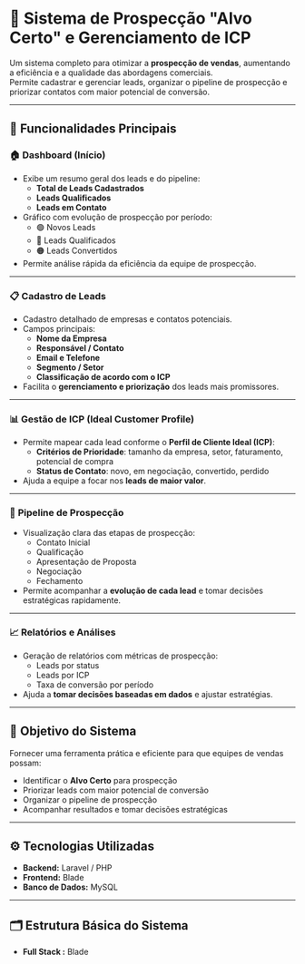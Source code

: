 # 🎯 Sistema de Prospecção "Alvo Certo" e Gerenciamento de ICP

Um sistema completo para otimizar a **prospecção de vendas**, aumentando a eficiência e a qualidade das abordagens comerciais.  
Permite cadastrar e gerenciar leads, organizar o pipeline de prospecção e priorizar contatos com maior potencial de conversão.

---

## 🚀 Funcionalidades Principais

### 🏠 **Dashboard (Início)**
- Exibe um resumo geral dos leads e do pipeline:
  - **Total de Leads Cadastrados**
  - **Leads Qualificados**
  - **Leads em Contato**
- Gráfico com evolução de prospecção por período:
  - 🟢 Novos Leads  
  - 🔵 Leads Qualificados  
  - 🟠 Leads Convertidos  
- Permite análise rápida da eficiência da equipe de prospecção.

---

### 📋 **Cadastro de Leads**
- Cadastro detalhado de empresas e contatos potenciais.
- Campos principais:
  - **Nome da Empresa**
  - **Responsável / Contato**
  - **Email e Telefone**
  - **Segmento / Setor**
  - **Classificação de acordo com o ICP**
- Facilita o **gerenciamento e priorização** dos leads mais promissores.

---

### 📊 **Gestão de ICP (Ideal Customer Profile)**
- Permite mapear cada lead conforme o **Perfil de Cliente Ideal (ICP)**:
  - **Critérios de Prioridade**: tamanho da empresa, setor, faturamento, potencial de compra  
  - **Status de Contato**: novo, em negociação, convertido, perdido  
- Ajuda a equipe a focar nos **leads de maior valor**.

---

### 💼 **Pipeline de Prospecção**
- Visualização clara das etapas de prospecção:
  - Contato Inicial  
  - Qualificação  
  - Apresentação de Proposta  
  - Negociação  
  - Fechamento
- Permite acompanhar a **evolução de cada lead** e tomar decisões estratégicas rapidamente.

---

### 📈 **Relatórios e Análises**
- Geração de relatórios com métricas de prospecção:
  - Leads por status  
  - Leads por ICP  
  - Taxa de conversão por período
- Ajuda a **tomar decisões baseadas em dados** e ajustar estratégias.

---

## 🧠 Objetivo do Sistema
Fornecer uma ferramenta prática e eficiente para que equipes de vendas possam:
- Identificar o **Alvo Certo** para prospecção  
- Priorizar leads com maior potencial de conversão  
- Organizar o pipeline de prospecção  
- Acompanhar resultados e tomar decisões estratégicas  

---

## ⚙️ Tecnologias Utilizadas
- **Backend:** Laravel / PHP  
- **Frontend:** Blade
- **Banco de Dados:** MySQL  

---

## 🗂️ Estrutura Básica do Sistema
- **Full Stack :** Blade
